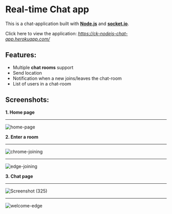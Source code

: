 # Real-time Chat app
This is a chat-application built with **[Node.js](https://nodejs.org)** and **[socket.io](https://socket.io/)**.

Click here to view the application: _https://ck-nodejs-chat-app.herokuapp.com/_

## Features:
* Multiple **chat rooms** support
* Send location
* Notification when a new joins/leaves the chat-room
* List of users in a chat-room

## Screenshots:
**1. Home page**
***
![home-page](https://user-images.githubusercontent.com/78021337/133932805-d1b33722-cf12-461c-9da0-39c77417ce79.png)

**2. Enter a room**
***
![chrome-joining](https://user-images.githubusercontent.com/78021337/133932858-8c79a8e4-9cf7-43bc-82d5-35543a4de875.png)

***
![edge-joining](https://user-images.githubusercontent.com/78021337/133932891-8a3270b8-b7df-4830-81b9-f500ec20af70.png)

**3. Chat page**
***
![Screenshot (325)](https://user-images.githubusercontent.com/78021337/133933104-b086b028-8f72-4ea4-be2a-b795c1353680.png)

***
![welcome-edge](https://user-images.githubusercontent.com/78021337/133932941-6d98bc53-9e6c-46d0-8bf7-1fba2c84195c.png)
